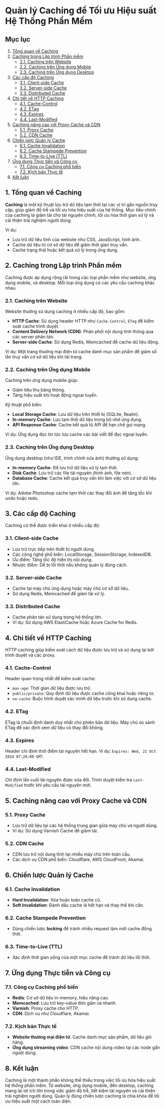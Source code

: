 # Quản lý Caching để Tối ưu Hiệu suất Hệ Thống Phần Mềm

## Mục lục

1. [Tổng quan về Caching](#1-tổng-quan-về-caching)
2. [Caching trong Lập trình Phần mềm](#2-caching-trong-lập-trình-phần-mềm)
    - [2.1. Caching trên Website](#21-caching-trên-website)
    - [2.2. Caching trên Ứng dụng Mobile](#22-caching-trên-ứng-dụng-mobile)
    - [2.3. Caching trên Ứng dụng Desktop](#23-caching-trên-ứng-dụng-desktop)
3. [Các cấp độ Caching](#3-các-cấp-độ-caching)
    - [3.1. Client-side Cache](#31-client-side-cache)
    - [3.2. Server-side Cache](#32-server-side-cache)
    - [3.3. Distributed Cache](#33-distributed-cache)
4. [Chi tiết về HTTP Caching](#4-chi-tiết-về-http-caching)
    - [4.1. Cache-Control](#41-cache-control)
    - [4.2. ETag](#42-etag)
    - [4.3. Expires](#43-expires)
    - [4.4. Last-Modified](#44-last-modified)
5. [Caching nâng cao với Proxy Cache và CDN](#5-caching-nâng-cao-với-proxy-cache-và-cdn)
    - [5.1. Proxy Cache](#51-proxy-cache)
    - [5.2. CDN Cache](#52-cdn-cache)
6. [Chiến lược Quản lý Cache](#6-chiến-lược-quản-lý-cache)
    - [6.1. Cache Invalidation](#61-cache-invalidation)
    - [6.2. Cache Stampede Prevention](#62-cache-stampede-prevention)
    - [6.3. Time-to-Live (TTL)](#63-time-to-live-ttl)
7. [Ứng dụng Thực tiễn và Công cụ](#7-ứng-dụng-thực-tiễn-và-công-cụ)
    - [7.1. Công cụ Caching phổ biến](#71-công-cụ-caching-phổ-biến)
    - [7.2. Kịch bản Thực tế](#72-kịch-bản-thực-tế)
8. [Kết luận](#8-kết-luận)

## 1. Tổng quan về Caching

**Caching** là một kỹ thuật lưu trữ dữ liệu tạm thời tại các vị trí gần nguồn truy cập, giúp giảm độ trễ và tối ưu hóa
hiệu suất của hệ thống. Mục tiêu chính của caching là giảm tải cho tài nguyên chính, tối ưu hóa thời gian xử lý và cải
thiện trải nghiệm người dùng.

Ví dụ:

- Lưu trữ dữ liệu tĩnh của website như CSS, JavaScript, hình ảnh.
- Cache dữ liệu từ cơ sở dữ liệu để giảm thời gian truy vấn.
- Cache trạng thái hoặc kết quả xử lý trong ứng dụng.

## 2. Caching trong Lập trình Phần mềm

Caching được áp dụng rộng rãi trong các loại phần mềm như website, ứng dụng mobile, và desktop. Mỗi loại ứng dụng có các
yêu cầu caching khác nhau.

### 2.1. Caching trên Website

Website thường sử dụng caching ở nhiều cấp độ, bao gồm:

- **HTTP Cache**: Sử dụng header HTTP như `Cache-Control`, `ETag` để kiểm soát cache trình duyệt.
- **Content Delivery Network (CDN)**: Phân phối nội dung tĩnh thông qua các server phân tán.
- **Server-side Cache**: Sử dụng Redis, Memcached để cache dữ liệu động.

Ví dụ:
Một trang thương mại điện tử cache danh mục sản phẩm để giảm số lần truy vấn cơ sở dữ liệu khi tải trang.

### 2.2. Caching trên Ứng dụng Mobile

Caching trên ứng dụng mobile giúp:

- Giảm tiêu thụ băng thông.
- Tăng hiệu suất khi hoạt động ngoại tuyến.

Kỹ thuật phổ biến:

- **Local Storage Cache**: Lưu dữ liệu trên thiết bị (SQLite, Realm).
- **In-memory Cache**: Lưu tạm thời dữ liệu trong bộ nhớ ứng dụng.
- **API Response Cache**: Cache kết quả từ API để hạn chế gọi mạng.

Ví dụ:
Ứng dụng đọc tin tức lưu cache các bài viết để đọc ngoại tuyến.

### 2.3. Caching trên Ứng dụng Desktop

Ứng dụng desktop (như IDE, trình chỉnh sửa ảnh) thường sử dụng:

- **In-memory Cache**: Để lưu trữ dữ liệu xử lý tạm thời.
- **Disk Cache**: Lưu trữ các file tài nguyên (hình ảnh, file nén).
- **Database Cache**: Cache kết quả truy vấn khi làm việc với cơ sở dữ liệu lớn.

Ví dụ:
Adobe Photoshop cache tạm thời các thay đổi ảnh để tăng tốc khi undo hoặc redo.

## 3. Các cấp độ Caching

Caching có thể được triển khai ở nhiều cấp độ:

### 3.1. Client-side Cache

- Lưu trữ trực tiếp trên thiết bị người dùng.
- Các công nghệ phổ biến: LocalStorage, SessionStorage, IndexedDB.
- Ưu điểm: Tăng tốc độ hiển thị nội dung.
- Nhược điểm: Dễ bị lỗi thời nếu không quản lý đúng cách.

### 3.2. Server-side Cache

- Cache tại máy chủ ứng dụng hoặc máy chủ cơ sở dữ liệu.
- Sử dụng Redis, Memcached để giảm tải xử lý.

### 3.3. Distributed Cache

- Cache phân tán sử dụng trong hệ thống lớn.
- Ví dụ: Sử dụng AWS ElastiCache hoặc Azure Cache for Redis.

## 4. Chi tiết về HTTP Caching

HTTP caching giúp kiểm soát cách dữ liệu được lưu trữ và sử dụng lại bởi trình duyệt và các proxy.

### 4.1. Cache-Control

Header quan trọng nhất để kiểm soát cache:

- `max-age`: Thời gian dữ liệu được lưu trữ.
- `public/private`: Quy định dữ liệu được cache công khai hoặc riêng tư.
- `no-cache`: Buộc trình duyệt xác minh dữ liệu trước khi sử dụng cache.

### 4.2. ETag

ETag là chuỗi định danh duy nhất cho phiên bản dữ liệu. Máy chủ so sánh ETag để xác định xem dữ liệu có thay đổi không.

### 4.3. Expires

Header chỉ định thời điểm tài nguyên hết hạn.
Ví dụ: `Expires: Wed, 21 Oct 2024 07:28:00 GMT`.

### 4.4. Last-Modified

Chỉ định lần cuối tài nguyên được sửa đổi. Trình duyệt kiểm tra `Last-Modified` trước khi yêu cầu tài nguyên mới.

## 5. Caching nâng cao với Proxy Cache và CDN

### 5.1. Proxy Cache

- Lưu trữ dữ liệu tại các hệ thống trung gian giữa máy chủ và người dùng.
- Ví dụ: Sử dụng Varnish Cache để giảm tải.

### 5.2. CDN Cache

- CDN lưu trữ nội dung tĩnh tại nhiều máy chủ trên toàn cầu.
- Các dịch vụ CDN phổ biến: Cloudflare, AWS CloudFront, Akamai.

## 6. Chiến lược Quản lý Cache

### 6.1. Cache Invalidation

- **Hard Invalidation**: Xóa hoàn toàn cache cũ.
- **Soft Invalidation**: Đánh dấu cache là hết hạn và thay thế khi cần.

### 6.2. Cache Stampede Prevention

- Dùng chiến lược **locking** để tránh nhiều request làm mới cache đồng thời.

### 6.3. Time-to-Live (TTL)

- Xác định thời gian sống của một mục cache để tránh dữ liệu lỗi thời.

## 7. Ứng dụng Thực tiễn và Công cụ

### 7.1. Công cụ Caching phổ biến

- **Redis**: Cơ sở dữ liệu in-memory, hiệu năng cao.
- **Memcached**: Lưu trữ key-value đơn giản và nhanh.
- **Varnish**: Proxy cache cho HTTP.
- **CDN**: Dịch vụ như Cloudflare, Akamai.

### 7.2. Kịch bản Thực tế

- **Website thương mại điện tử**: Cache danh mục sản phẩm, dữ liệu giỏ hàng.
- **Ứng dụng streaming video**: CDN cache nội dung video tại các node gần người dùng.

## 8. Kết luận

Caching là một thành phần không thể thiếu trong việc tối ưu hóa hiệu suất hệ thống phần mềm. Từ website, ứng dụng
mobile, đến desktop, caching mang lại lợi ích lớn trong việc giảm độ trễ, tiết kiệm tài nguyên và cải thiện trải nghiệm
người dùng. Quản lý đúng chiến lược caching là chìa khóa để tối ưu hiệu suất một cách toàn diện.
